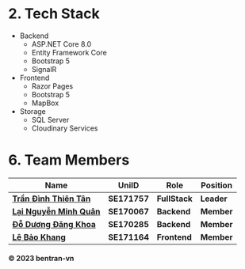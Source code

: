 # 2. Tech Stack
- Backend
  - ASP.NET Core 8.0
  - Entity Framework Core
  - Bootstrap 5
  - SignalR
- Frontend
  - Razor Pages
  - Bootstrap 5
  - MapBox
- Storage
  - SQL Server
  - Cloudinary Services
    
# 6. Team Members

| Name                    	| UniID      	| Role      	| Position                      	|
|-------------------------	|------------	|------------	|-------------------------------	|
| [**Trần Đình Thiên Tân**](https://github.com/bentran1vn) 	| **SE171757** 	| **FullStack** 	| **Leader** 	|
| [**Lại Nguyễn Minh Quân**](https://github.com/jeffySE29) | **SE170067** 	| **Backend** 	| **Member**                    	|
| [**Đỗ Dương Đăng Khoa**](https://github.com/khoahocmai)  	| **SE170285** 	| **Backend** 	| **Member**                    	|
| [**Lê Bảo Khang**](https://github.com/kle1603)        	| **SE171164** 	| **Frontend** | **Member**           	|

#### © 2023 bentran-vn
